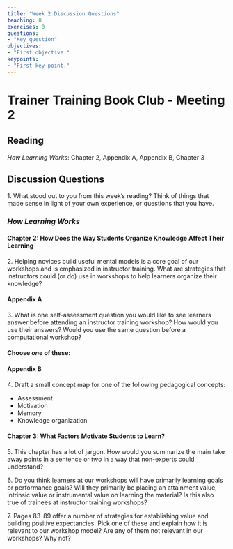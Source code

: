 ```yaml
---
title: "Week 2 Discussion Questions"
teaching: 0
exercises: 0
questions:
- "Key question"
objectives:
- "First objective."
keypoints:
- "First key point."
---
```


# Trainer Training Book Club - Meeting 2
## Reading
_How Learning Works_: Chapter 2, Appendix A, Appendix B, Chapter 3

## Discussion Questions

1\. What stood out to you from this week’s reading? Think of things that made sense in light of your own experience, or  questions that you have.

### _How Learning Works_
#### Chapter 2: How Does the Way Students Organize Knowledge Affect Their Learning

2\. Helping novices build useful mental models is a core goal of our workshops and is emphasized in instructor training. 
What are strategies that instructors could (or do) use in workshops to help learners organize their knowledge?

#### Appendix A
3\. What is one self-assessment question you would like to see learners answer before attending an instructor training workshop? How would you use their answers? Would you use the same question before a computational workshop?

#### Choose _one_ of these:
#### Appendix B
4\. Draft a small concept map for one of the following pedagogical concepts:

* Assessment
* Motivation
* Memory
* Knowledge organization

#### Chapter 3: What Factors Motivate Students to Learn?

5\. This chapter has a lot of jargon. How would you summarize the main take away points in a sentence or two in a way that non-experts could understand?

6\. Do you think learners at our workshops will have primarily learning goals or performance goals? Will they primarily be placing an attainment value, intrinsic value or instrumental value on learning the material? Is this also true of trainees at instructor training workshops?

7\. Pages 83-89 offer a number of strategies for establishing value and building positive expectancies. Pick one of these and explain how it is relevant to our workshop model? Are any of them not relevant in our workshops? Why not?



